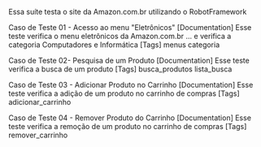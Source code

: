  Essa suíte testa o site da Amazon.com.br utilizando o RobotFramework

 Caso de Teste 01 - Acesso ao menu "Eletrônicos"
     [Documentation]   Esse teste verifica o menu eletrônicos da Amazon.com.br
    ...               e verifica a categoria Computadores e Informática
    [Tags]            menus  categoria 

Caso de Teste 02- Pesquisa de um Produto
    [Documentation]   Esse teste verifica a busca de um produto
      [Tags]          busca_produtos  lista_busca 

  Caso de Teste 03 - Adicionar Produto no Carrinho
    [Documentation]    Esse teste verifica a adição de um produto no carrinho de compras
    [Tags]             adicionar_carrinho

  Caso de Teste 04 - Remover Produto do Carrinho
    [Documentation]    Esse teste verifica a remoção de um produto no carrinho de compras
    [Tags]             remover_carrinho